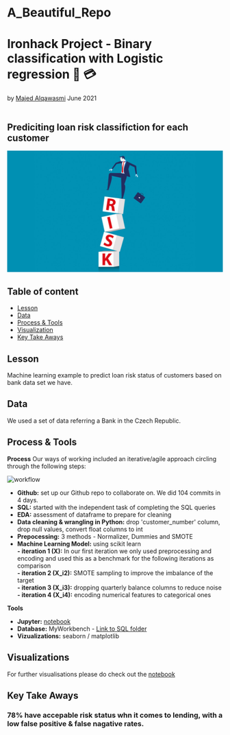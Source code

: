 # A_Beautiful_Repo

# Ironhack Project - Binary classification with Logistic regression 🏦 💳
by [Majed Alqawasmi](https://github.com/MajedAlqawasmi) June 2021
<br/><br/>
## Prediciting loan risk classifiction for each customer 

![Classification Case Study](Presentation_Material/EQS-Blog_Compliance-Risk-Assessment-1-1024x576.jpg)

## Table of content

- [Lesson](https://github.com/lillaszulyovszky/ironhack-case-study-classification/blob/main/README.md#Lesson)
- [Data](https://github.com/lillaszulyovszky/ironhack-case-study-classification/blob/main/README.md#data)
- [Process & Tools](https://github.com/lillaszulyovszky/ironhack-case-study-classification#process--tools)
- [Visualization](https://github.com/lillaszulyovszky/ironhack-case-study-classification#visualizations)
- [Key Take Aways](https://github.com/lillaszulyovszky/ironhack-case-study-classification#key-take-aways)

## Lesson
Machine learning example to predict loan risk status of customers based on bank data set we have.

## Data

We used a set of data referring a Bank in the Czech Republic.

## Process & Tools

**Process**
Our ways of working included an iterative/agile approach circling through the following steps:

![workflow](https://github.com/lillaszulyovszky/ironhack-case-study-classification/blob/main/images/presentation/workflow.png?raw=true")
- **Github:** set up our Github repo to collaborate on. We did 104 commits in 4 days. <br/>
- **SQL:** started with the independent task of completing the SQL queries<br/>
- **EDA:** assessment of dataframe to prepare for cleaning<br/>
- **Data cleaning & wrangling in Python:** drop 'customer_number' column, drop null values, convert float columns to int<br/>
- **Prepocessing:** 3 methods - Normalizer, Dummies and SMOTE<br/>
- **Machine Learning Model:** using scikit learn<br/>
**- iteration 1 (X):** In our first iteration we only used preprocessing and encoding and used this as a benchmark for the following iterations as comparison<br/>
**- iteration 2 (X_i2):** SMOTE sampling to improve the imbalance of the target<br/>
**- iteration 3 (X_i3):** dropping quarterly balance columns to reduce noise<br/>
**- iteration 4 (X_i4):** encoding numerical features to categorical ones<br/>

**Tools**
 - **Jupyter:** [notebook](https://github.com/MajedAlqawasmi/A_Beautiful_Repo/blob/main/Logistic_regression_bank_outline.ipynb)
 - **Database:** MyWorkbench - [Link to SQL folder](https://github.com/lillaszulyovszky/ironhack-case-study-classification/tree/main/sql)
 - **Vizualizations:** seaborn / matplotlib

## Visualizations

For further visualisations please do check out the [notebook](https://github.com/MajedAlqawasmi/A_Beautiful_Repo/blob/main/Logistic_regression_bank_outline.ipynb)

## Key Take Aways

### 78% have accepable risk status whn it comes to lending, with a low false positive & false nagative rates.
